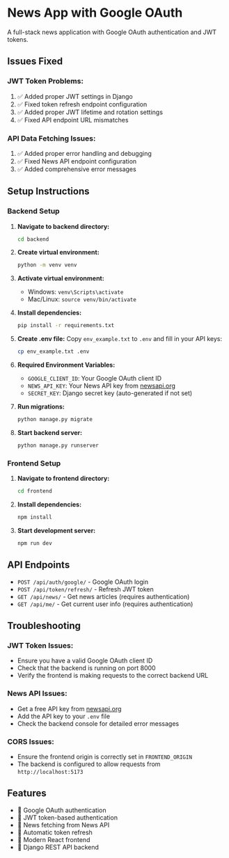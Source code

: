 # News App with Google OAuth

A full-stack news application with Google OAuth authentication and JWT tokens.

## Issues Fixed

### JWT Token Problems:
1. ✅ Added proper JWT settings in Django
2. ✅ Fixed token refresh endpoint configuration
3. ✅ Added proper JWT lifetime and rotation settings
4. ✅ Fixed API endpoint URL mismatches

### API Data Fetching Issues:
1. ✅ Added proper error handling and debugging
2. ✅ Fixed News API endpoint configuration
3. ✅ Added comprehensive error messages

## Setup Instructions

### Backend Setup

1. **Navigate to backend directory:**
   ```bash
   cd backend
   ```

2. **Create virtual environment:**
   ```bash
   python -m venv venv
   ```

3. **Activate virtual environment:**
   - Windows: `venv\Scripts\activate`
   - Mac/Linux: `source venv/bin/activate`

4. **Install dependencies:**
   ```bash
   pip install -r requirements.txt
   ```

5. **Create .env file:**
   Copy `env_example.txt` to `.env` and fill in your API keys:
   ```bash
   cp env_example.txt .env
   ```

6. **Required Environment Variables:**
   - `GOOGLE_CLIENT_ID`: Your Google OAuth client ID
   - `NEWS_API_KEY`: Your News API key from [newsapi.org](https://newsapi.org/)
   - `SECRET_KEY`: Django secret key (auto-generated if not set)

7. **Run migrations:**
   ```bash
   python manage.py migrate
   ```

8. **Start backend server:**
   ```bash
   python manage.py runserver
   ```

### Frontend Setup

1. **Navigate to frontend directory:**
   ```bash
   cd frontend
   ```

2. **Install dependencies:**
   ```bash
   npm install
   ```

3. **Start development server:**
   ```bash
   npm run dev
   ```

## API Endpoints

- `POST /api/auth/google/` - Google OAuth login
- `POST /api/token/refresh/` - Refresh JWT token
- `GET /api/news/` - Get news articles (requires authentication)
- `GET /api/me/` - Get current user info (requires authentication)

## Troubleshooting

### JWT Token Issues:
- Ensure you have a valid Google OAuth client ID
- Check that the backend is running on port 8000
- Verify the frontend is making requests to the correct backend URL

### News API Issues:
- Get a free API key from [newsapi.org](https://newsapi.org/)
- Add the API key to your `.env` file
- Check the backend console for detailed error messages

### CORS Issues:
- Ensure the frontend origin is correctly set in `FRONTEND_ORIGIN`
- The backend is configured to allow requests from `http://localhost:5173`

## Features

- 🔐 Google OAuth authentication
- 🔑 JWT token-based authentication
- 📰 News fetching from News API
- 🔄 Automatic token refresh
- 🎨 Modern React frontend
- 🚀 Django REST API backend
